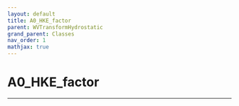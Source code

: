 ```yaml
---
layout: default
title: A0_HKE_factor
parent: WVTransformHydrostatic
grand_parent: Classes
nav_order: 1
mathjax: true
---
```


#  A0_HKE_factor




---

